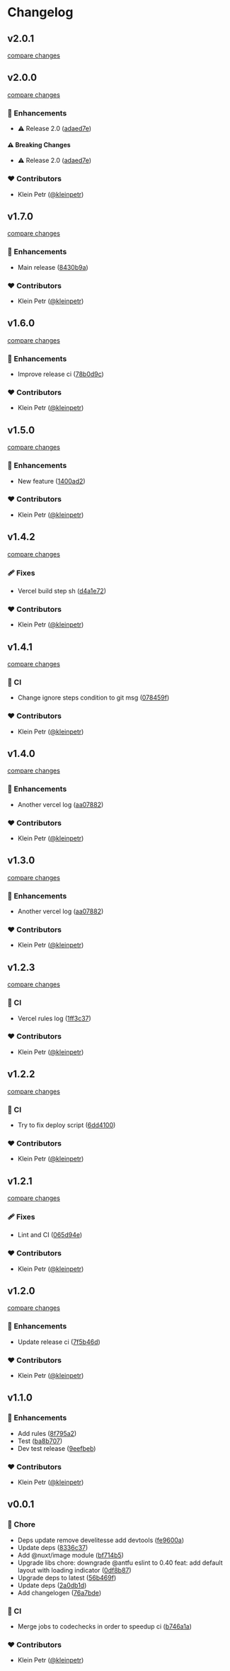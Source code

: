 # Changelog


## v2.0.1

[compare changes](https://github.com/develit-io/test-vercel-tags/compare/v2.0.0...v2.0.1)

## v2.0.0

[compare changes](https://github.com/develit-io/test-vercel-tags/compare/v1.7.0...v2.0.0)

### 🚀 Enhancements

- ⚠️  Release 2.0 ([adaed7e](https://github.com/develit-io/test-vercel-tags/commit/adaed7e))

#### ⚠️ Breaking Changes

- ⚠️  Release 2.0 ([adaed7e](https://github.com/develit-io/test-vercel-tags/commit/adaed7e))

### ❤️ Contributors

- Klein Petr ([@kleinpetr](http://github.com/kleinpetr))

## v1.7.0

[compare changes](https://github.com/develit-io/test-vercel-tags/compare/v1.6.0...v1.7.0)

### 🚀 Enhancements

- Main release ([8430b9a](https://github.com/develit-io/test-vercel-tags/commit/8430b9a))

### ❤️ Contributors

- Klein Petr ([@kleinpetr](http://github.com/kleinpetr))

## v1.6.0

[compare changes](https://github.com/develit-io/test-vercel-tags/compare/v1.5.0...v1.6.0)

### 🚀 Enhancements

- Improve release ci ([78b0d9c](https://github.com/develit-io/test-vercel-tags/commit/78b0d9c))

### ❤️ Contributors

- Klein Petr ([@kleinpetr](http://github.com/kleinpetr))

## v1.5.0

[compare changes](https://github.com/develit-io/test-vercel-tags/compare/v1.4.2...v1.5.0)

### 🚀 Enhancements

- New feature ([1400ad2](https://github.com/develit-io/test-vercel-tags/commit/1400ad2))

### ❤️ Contributors

- Klein Petr ([@kleinpetr](http://github.com/kleinpetr))

## v1.4.2

[compare changes](https://github.com/develit-io/test-vercel-tags/compare/v1.4.1...v1.4.2)

### 🩹 Fixes

- Vercel build step sh ([d4a1e72](https://github.com/develit-io/test-vercel-tags/commit/d4a1e72))

### ❤️ Contributors

- Klein Petr ([@kleinpetr](http://github.com/kleinpetr))

## v1.4.1

[compare changes](https://github.com/develit-io/test-vercel-tags/compare/v1.4.0...v1.4.1)

### 🤖 CI

- Change ignore steps condition to git msg ([078459f](https://github.com/develit-io/test-vercel-tags/commit/078459f))

### ❤️ Contributors

- Klein Petr ([@kleinpetr](http://github.com/kleinpetr))

## v1.4.0

[compare changes](https://github.com/develit-io/test-vercel-tags/compare/v1.2.3...v1.4.0)

### 🚀 Enhancements

- Another vercel log ([aa07882](https://github.com/develit-io/test-vercel-tags/commit/aa07882))

### ❤️ Contributors

- Klein Petr ([@kleinpetr](http://github.com/kleinpetr))

## v1.3.0

[compare changes](https://github.com/develit-io/test-vercel-tags/compare/v1.2.3...v1.3.0)

### 🚀 Enhancements

- Another vercel log ([aa07882](https://github.com/develit-io/test-vercel-tags/commit/aa07882))

### ❤️ Contributors

- Klein Petr ([@kleinpetr](http://github.com/kleinpetr))

## v1.2.3

[compare changes](https://github.com/develit-io/test-vercel-tags/compare/v1.2.2...v1.2.3)

### 🤖 CI

- Vercel rules log ([1ff3c37](https://github.com/develit-io/test-vercel-tags/commit/1ff3c37))

### ❤️ Contributors

- Klein Petr ([@kleinpetr](http://github.com/kleinpetr))

## v1.2.2

[compare changes](https://github.com/develit-io/test-vercel-tags/compare/v1.2.1...v1.2.2)

### 🤖 CI

- Try to fix deploy script ([6dd4100](https://github.com/develit-io/test-vercel-tags/commit/6dd4100))

### ❤️ Contributors

- Klein Petr ([@kleinpetr](http://github.com/kleinpetr))

## v1.2.1

[compare changes](https://github.com/develit-io/test-vercel-tags/compare/v1.2.0...v1.2.1)

### 🩹 Fixes

- Lint and CI ([065d94e](https://github.com/develit-io/test-vercel-tags/commit/065d94e))

### ❤️ Contributors

- Klein Petr ([@kleinpetr](http://github.com/kleinpetr))

## v1.2.0

[compare changes](https://github.com/develit-io/test-vercel-tags/compare/v1.1.0...v1.2.0)

### 🚀 Enhancements

- Update release ci ([7f5b46d](https://github.com/develit-io/test-vercel-tags/commit/7f5b46d))

### ❤️ Contributors

- Klein Petr ([@kleinpetr](http://github.com/kleinpetr))

## v1.1.0


### 🚀 Enhancements

- Add rules ([8f795a2](https://github.com/develit-io/test-vercel-tags/commit/8f795a2))
- Test ([ba8b707](https://github.com/develit-io/test-vercel-tags/commit/ba8b707))
- Dev test release ([9eefbeb](https://github.com/develit-io/test-vercel-tags/commit/9eefbeb))

### ❤️ Contributors

- Klein Petr ([@kleinpetr](http://github.com/kleinpetr))

## v0.0.1


### 🏡 Chore

- Deps update remove develitesse add devtools ([fe9600a](https://github.com/develit-io/develitesse-nuxt/commit/fe9600a))
- Update deps ([8336c37](https://github.com/develit-io/develitesse-nuxt/commit/8336c37))
- Add @nuxt/image module ([bf714b5](https://github.com/develit-io/develitesse-nuxt/commit/bf714b5))
- Upgrade libs chore: downgrade @antfu eslint to 0.40 feat: add default layout with loading indicator ([0df8b87](https://github.com/develit-io/develitesse-nuxt/commit/0df8b87))
- Upgrade deps to latest ([56b469f](https://github.com/develit-io/develitesse-nuxt/commit/56b469f))
- Update deps ([2a0db1d](https://github.com/develit-io/develitesse-nuxt/commit/2a0db1d))
- Add changelogen ([76a7bde](https://github.com/develit-io/develitesse-nuxt/commit/76a7bde))

### 🤖 CI

- Merge jobs to codechecks in order to speedup ci ([b746a1a](https://github.com/develit-io/develitesse-nuxt/commit/b746a1a))

### ❤️ Contributors

- Klein Petr ([@kleinpetr](http://github.com/kleinpetr))

